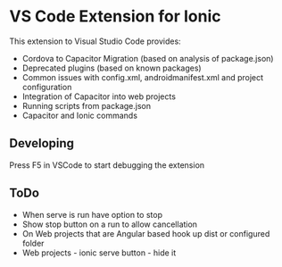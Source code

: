 # VS Code Extension for Ionic

This extension to Visual Studio Code provides:
- Cordova to Capacitor Migration (based on analysis of package.json)
- Deprecated plugins (based on known packages)
- Common issues with config.xml, androidmanifest.xml and project configuration
- Integration of Capacitor into web projects
- Running scripts from package.json
- Capacitor and Ionic commands

## Developing
Press F5 in VSCode to start debugging the extension

## ToDo
- When serve is run have option to stop
- Show stop button on a run to allow cancellation
- On Web projects that are Angular based hook up dist or configured folder
- Web projects - ionic serve button - hide it
